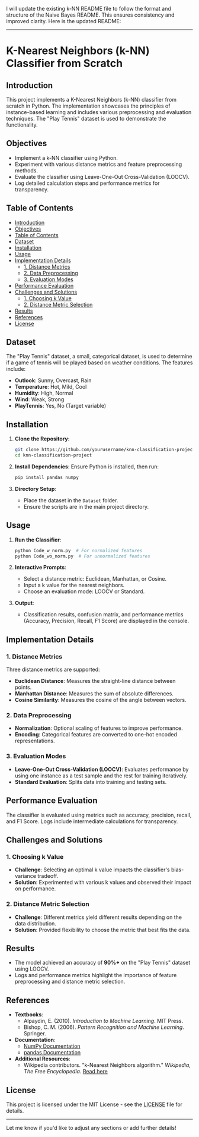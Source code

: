 I will update the existing k-NN README file to follow the format and structure of the Naive Bayes README. This ensures consistency and improved clarity. Here is the updated README:

---

# K-Nearest Neighbors (k-NN) Classifier from Scratch

## Introduction
This project implements a K-Nearest Neighbors (k-NN) classifier from scratch in Python. The implementation showcases the principles of instance-based learning and includes various preprocessing and evaluation techniques. The "Play Tennis" dataset is used to demonstrate the functionality.

## Objectives
- Implement a k-NN classifier using Python.
- Experiment with various distance metrics and feature preprocessing methods.
- Evaluate the classifier using Leave-One-Out Cross-Validation (LOOCV).
- Log detailed calculation steps and performance metrics for transparency.

## Table of Contents
- [Introduction](#introduction)
- [Objectives](#objectives)
- [Table of Contents](#table-of-contents)
- [Dataset](#dataset)
- [Installation](#installation)
- [Usage](#usage)
- [Implementation Details](#implementation-details)
  - [1. Distance Metrics](#1-distance-metrics)
  - [2. Data Preprocessing](#2-data-preprocessing)
  - [3. Evaluation Modes](#3-evaluation-modes)
- [Performance Evaluation](#performance-evaluation)
- [Challenges and Solutions](#challenges-and-solutions)
  - [1. Choosing k Value](#1-choosing-k-value)
  - [2. Distance Metric Selection](#2-distance-metric-selection)
- [Results](#results)
- [References](#references)
- [License](#license)

## Dataset
The "Play Tennis" dataset, a small, categorical dataset, is used to determine if a game of tennis will be played based on weather conditions. The features include:
- **Outlook**: Sunny, Overcast, Rain
- **Temperature**: Hot, Mild, Cool
- **Humidity**: High, Normal
- **Wind**: Weak, Strong
- **PlayTennis**: Yes, No (Target variable)

## Installation
1. **Clone the Repository**:
   ```bash
   git clone https://github.com/yourusername/knn-classification-project.git
   cd knn-classification-project
   ```

2. **Install Dependencies**:
   Ensure Python is installed, then run:
   ```bash
   pip install pandas numpy
   ```

3. **Directory Setup**:
   - Place the dataset in the `Dataset` folder.
   - Ensure the scripts are in the main project directory.

## Usage
1. **Run the Classifier**:
   ```bash
   python Code_w_norm.py  # For normalized features
   python Code_wo_norm.py  # For unnormalized features
   ```

2. **Interactive Prompts**:
   - Select a distance metric: Euclidean, Manhattan, or Cosine.
   - Input a k value for the nearest neighbors.
   - Choose an evaluation mode: LOOCV or Standard.

3. **Output**:
   - Classification results, confusion matrix, and performance metrics (Accuracy, Precision, Recall, F1 Score) are displayed in the console.

## Implementation Details
### 1. Distance Metrics
Three distance metrics are supported:
- **Euclidean Distance**: Measures the straight-line distance between points.
- **Manhattan Distance**: Measures the sum of absolute differences.
- **Cosine Similarity**: Measures the cosine of the angle between vectors.

### 2. Data Preprocessing
- **Normalization**: Optional scaling of features to improve performance.
- **Encoding**: Categorical features are converted to one-hot encoded representations.

### 3. Evaluation Modes
- **Leave-One-Out Cross-Validation (LOOCV)**: Evaluates performance by using one instance as a test sample and the rest for training iteratively.
- **Standard Evaluation**: Splits data into training and testing sets.

## Performance Evaluation
The classifier is evaluated using metrics such as accuracy, precision, recall, and F1 Score. Logs include intermediate calculations for transparency.

## Challenges and Solutions
### 1. Choosing k Value
- **Challenge**: Selecting an optimal k value impacts the classifier's bias-variance tradeoff.
- **Solution**: Experimented with various k values and observed their impact on performance.

### 2. Distance Metric Selection
- **Challenge**: Different metrics yield different results depending on the data distribution.
- **Solution**: Provided flexibility to choose the metric that best fits the data.

## Results
- The model achieved an accuracy of **90%+** on the "Play Tennis" dataset using LOOCV.
- Logs and performance metrics highlight the importance of feature preprocessing and distance metric selection.

## References
- **Textbooks**:
  - Alpaydin, E. (2010). *Introduction to Machine Learning*. MIT Press.
  - Bishop, C. M. (2006). *Pattern Recognition and Machine Learning*. Springer.
- **Documentation**:
  - [NumPy Documentation](https://numpy.org/doc/)
  - [pandas Documentation](https://pandas.pydata.org/docs/)
- **Additional Resources**:
  - Wikipedia contributors. "k-Nearest Neighbors algorithm." *Wikipedia, The Free Encyclopedia*. [Read here](https://en.wikipedia.org/wiki/K-nearest_neighbors_algorithm)

## License
This project is licensed under the MIT License - see the [LICENSE](LICENSE) file for details.

---

Let me know if you'd like to adjust any sections or add further details!
